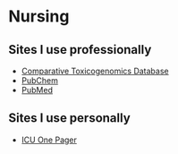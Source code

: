 # Nursing

## Sites I use professionally
- [Comparative Toxicogenomics Database](https://ctdbase.org)
- [PubChem](https://pubchem.ncbi.nlm.nih.gov/)
- [PubMed](https://pubmed.ncbi.nlm.nih.gov/)

## Sites I use personally
- [ICU One Pager](https://onepagericu.com/)
